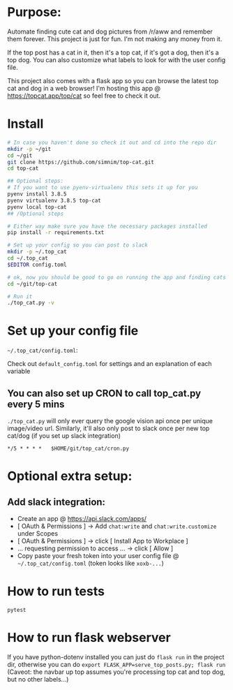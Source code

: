 # Purpose:
Automate finding cute cat and dog pictures from /r/aww and remember them forever.
This project is just for fun. I'm not making any money from it.

If the top post has a cat in it, then it's a top cat, if it's got a dog, then it's a top dog. You can also customize what labels to look for with the user config file.

This project also comes with a flask app so you can browse the latest top cat and dog in a web browser! I'm hosting this app @ https://topcat.app/top/cat so feel free to check it out.

# Install

```bash
# In case you haven't done so check it out and cd into the repo dir
mkdir -p ~/git
cd ~/git
git clone https://github.com/simnim/top-cat.git
cd top-cat

## Optional steps:
# If you want to use pyenv-virtualenv this sets it up for you
pyenv install 3.8.5
pyenv virtualenv 3.8.5 top-cat
pyenv local top-cat
## /Optional steps

# Either way make sure you have the necessary packages installed
pip install -r requirements.txt

# Set up your config so you can post to slack
mkdir -p ~/.top_cat
cd ~/.top_cat
$EDITOR config.toml

# ok, now you should be good to go on running the app and finding cats and dogs
cd ~/git/top-cat

# Run it
./top_cat.py -v
```


# Set up your config file
`~/.top_cat/config.toml`:

Check out `default_config.toml` for settings and an explanation of each variable



## You can also set up CRON to call top_cat.py every 5 mins
`./top_cat.py` will only ever query the google vision api once per unique image/video url. Similarly, it'll also only post to slack once per new top cat/dog (if you set up slack integration)

```
*/5 * * * *   $HOME/git/top_cat/cron.py
```

# Optional extra setup:
## Add slack integration:
* Create an app @ https://api.slack.com/apps/
* [ OAuth & Permissions ] -> Add `chat:write` and `chat:write.customize` under Scopes
* [ OAuth & Permissions ] -> click [ Install App to Workplace ]
* ... requesting permission to access ... -> click [ Allow ]
* Copy paste your fresh token into your user config file @ `~/.top_cat/config.toml` (token looks like `xoxb-...`)


# How to run tests
```
pytest
```

# How to run flask webserver
If you have python-dotenv installed you can just do `flask run` in the project dir, otherwise you can do `export FLASK_APP=serve_top_posts.py; flask run`  (Caveot: the navbar up top assumes you're processing top cat and top dog, but no other labels...)
